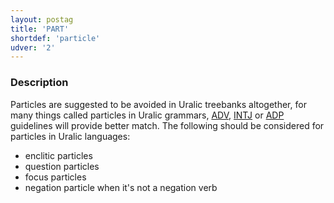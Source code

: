 ```yaml
---
layout: postag
title: 'PART'
shortdef: 'particle'
udver: '2'
---
```


### Description

Particles are suggested to be avoided in Uralic treebanks altogether, for many
things called particles in Uralic grammars, [ADV](), [INTJ]() or [ADP]()
guidelines will provide better match. The following should be considered for
particles in Uralic languages:

* enclitic particles
* question particles
* focus particles
* negation particle when it's not a negation verb

<!-- Interlanguage links updated Út zář 29 20:23:01 CEST 2020 -->
